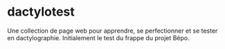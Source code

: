 dactylotest
===========

Une collection de page web pour apprendre, se perfectionner et se tester en dactylographie. Initialement le test du frappe du projet Bépo.
